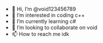 - 👋 Hi, I’m @void123456789
- 👀 I’m interested in coding c++
- 🌱 I’m currently learning c#
- 💞️ I’m looking to collaborate on void
- 📫 How to reach me idk

<!---
void123456789/void123456789 is a ✨ special ✨ repository because its `README.md` (this file) appears on your GitHub profile.
You can click the Preview link to take a look at your changes.
--->
